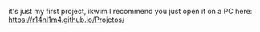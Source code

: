 it's just my first project, ikwim
I recommend you just open it on a PC
here: https://r14nl1m4.github.io/Projetos/
